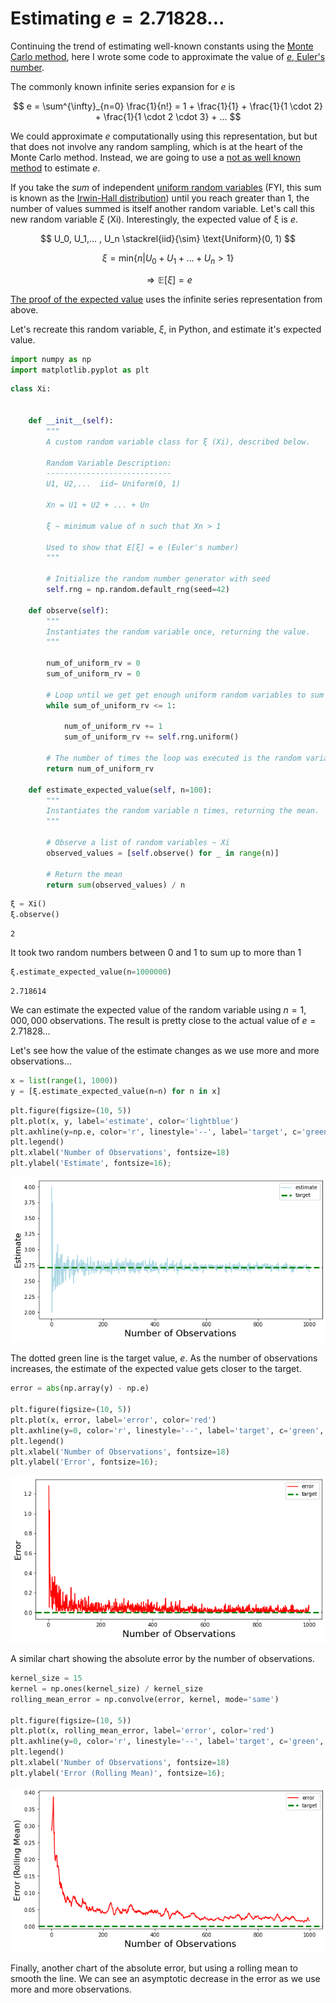 # Estimating $e = 2.71828...$

Continuing the trend of estimating well-known constants using the [Monte Carlo method](https://en.wikipedia.org/wiki/Monte_Carlo_method), here I wrote some code to approximate the value of [$e$, Euler's number](https://en.wikipedia.org/wiki/E_(mathematical_constant)). 


The commonly known infinite series expansion for $e$ is

$$
e = \sum^{\infty}_{n=0} \frac{1}{n!} = 1 + \frac{1}{1} + \frac{1}{1 \cdot 2} + \frac{1}{1 \cdot 2 \cdot 3} + ...
$$

We could approximate $e$ computationally using this representation, but but that does not involve any random sampling, which is at the heart of the Monte Carlo method. Instead, we are going to use a [not as well known method](https://www.jstor.org/stable/2685243?seq=1#page_scan_tab_contents) to estimate $e$. 


If you take the *sum* of independent [uniform random variables](https://en.wikipedia.org/wiki/Continuous_uniform_distribution) (FYI, this sum is known as the [Irwin-Hall distribution](https://en.wikipedia.org/wiki/Irwin%E2%80%93Hall_distribution)) until you reach greater than 1, the number of values summed is itself another random variable. Let's call this new random variable $ξ$ (Xi). Interestingly, the expected value of ξ is $e$. 


$$
U_0, U_1,... , U_n \stackrel{iid}{\sim} \text{Uniform}(0, 1)
$$

$$
ξ = \text{min}\{n | U_0 + U_1 + ... + U_n > 1 \}
$$

$$
\Rightarrow \mathbb{E}[ξ] = e
$$

[The proof of the expected value](https://gwr3n.github.io/notes/Rossi_stochastic_e_2020.pdf) uses the infinite series representation from above. 

Let's recreate this random variable, $ξ$, in Python, and estimate it's expected value.  


```python
import numpy as np
import matplotlib.pyplot as plt
```


```python
class Xi:


    def __init__(self):
        """
        A custom random variable class for ξ (Xi), described below. 
        
        Random Variable Description:
        ----------------------------
        U1, U2,...  iid~ Uniform(0, 1)

        Xn = U1 + U2 + ... + Un

        ξ ~ minimum value of n such that Xn > 1

        Used to show that E[ξ] = e (Euler's number)
        """
        
        # Initialize the random number generator with seed
        self.rng = np.random.default_rng(seed=42)

    def observe(self):
        """
        Instantiates the random variable once, returning the value. 
        """

        num_of_uniform_rv = 0
        sum_of_uniform_rv = 0

        # Loop until we get get enough uniform random variables to sum up to > 1
        while sum_of_uniform_rv <= 1:

            num_of_uniform_rv += 1
            sum_of_uniform_rv += self.rng.uniform()

        # The number of times the loop was executed is the random variable Xi
        return num_of_uniform_rv

    def estimate_expected_value(self, n=100):
        """
        Instantiates the random variable n times, returning the mean.
        """

        # Observe a list of random variables ~ Xi
        observed_values = [self.observe() for _ in range(n)]
        
        # Return the mean
        return sum(observed_values) / n

```


```python
ξ = Xi()
ξ.observe()
```




    2



It took two random numbers between 0 and 1 to sum up to more than 1


```python
ξ.estimate_expected_value(n=1000000)
```




    2.718614



We can estimate the expected value of the random variable using $n=1,000,000$ observations. The result is pretty close to the actual value of $e = 2.71828...$

Let's see how the value of the estimate changes as we use more and more observations...


```python
x = list(range(1, 1000))
y = [ξ.estimate_expected_value(n=n) for n in x]
```


```python
plt.figure(figsize=(10, 5))
plt.plot(x, y, label='estimate', color='lightblue')
plt.axhline(y=np.e, color='r', linestyle='--', label='target', c='green', linewidth=3)
plt.legend()
plt.xlabel('Number of Observations', fontsize=18)
plt.ylabel('Estimate', fontsize=16);
```


    
![png](Estimating%20e_files/Estimating%20e_9_0.png)
    


The dotted green line is the target value, $e$. As the number of observations increases, the estimate of the expected value gets closer to the target.


```python
error = abs(np.array(y) - np.e)

plt.figure(figsize=(10, 5))
plt.plot(x, error, label='error', color='red')
plt.axhline(y=0, color='r', linestyle='--', label='target', c='green', linewidth=3)
plt.legend()
plt.xlabel('Number of Observations', fontsize=18)
plt.ylabel('Error', fontsize=16);

```


    
![png](Estimating%20e_files/Estimating%20e_11_0.png)
    


A similar chart showing the absolute error by the number of observations.


```python
kernel_size = 15
kernel = np.ones(kernel_size) / kernel_size
rolling_mean_error = np.convolve(error, kernel, mode='same')

plt.figure(figsize=(10, 5))
plt.plot(x, rolling_mean_error, label='error', color='red')
plt.axhline(y=0, color='r', linestyle='--', label='target', c='green', linewidth=3)
plt.legend()
plt.xlabel('Number of Observations', fontsize=18)
plt.ylabel('Error (Rolling Mean)', fontsize=16);

```


    
![png](Estimating%20e_files/Estimating%20e_13_0.png)
    


Finally, another chart of the absolute error, but using a rolling mean to smooth the line. We can see an asymptotic decrease in the error as we use more and more observations.
